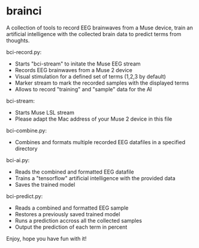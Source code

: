 # brainci
A collection of tools to record EEG brainwaves from a Muse device, train an artificial intelligence with the collected brain data to predict terms from thoughts.

bci-record.py:
- Starts "bci-stream" to initate the Muse EEG stream
- Records EEG brainwaves from a Muse 2 device
- Visual stimulation for a defined set of terms (1,2,3 by default)
- Marker stream to mark the recorded samples with the displayed terms
- Allows to record "training" and "sample" data for the AI

bci-stream:
- Starts Muse LSL stream
- Please adapt the Mac address of your Muse 2 device in this file

bci-combine.py:
- Combines and formats multiple recorded EEG datafiles in a specified directory

bci-ai.py:
- Reads the combined and formatted EEG datafile
- Trains a "tensorflow" artificial intelligence with the provided data
- Saves the trained model

bci-predict.py:
- Reads a combined and formatted EEG sample
- Restores a previously saved trained model
- Runs a prediction accross all the collected samples
- Output the prediction of each term in percent

Enjoy, hope you have fun with it!



